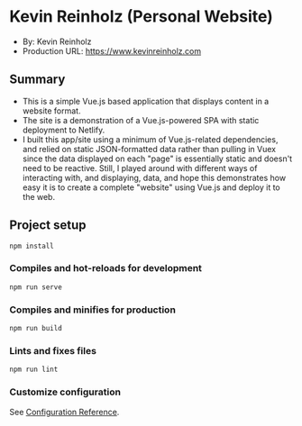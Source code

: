 # Kevin Reinholz (Personal Website)
+ By: Kevin Reinholz
+ Production URL: <https://www.kevinreinholz.com>

## Summary
+ This is a simple Vue.js based application that displays content in a website format.
+ The site is a demonstration of a Vue.js-powered SPA with static deployment to Netlify.
+ I built this app/site using a minimum of Vue.js-related dependencies, and relied on static JSON-formatted data rather than pulling in Vuex since the data displayed on each "page" is essentially static and doesn't need to be reactive. Still, I played around with different ways of interacting with, and displaying, data, and hope this demonstrates how easy it is to create a complete "website" using Vue.js and deploy it to the web.

## Project setup
```
npm install
```

### Compiles and hot-reloads for development
```
npm run serve
```

### Compiles and minifies for production
```
npm run build
```

### Lints and fixes files
```
npm run lint
```

### Customize configuration
See [Configuration Reference](https://cli.vuejs.org/config/).
